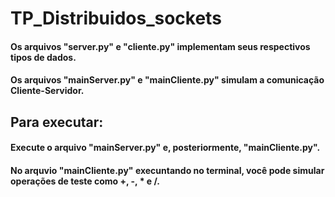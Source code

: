 # TP_Distribuidos_sockets

#### Os arquivos "server.py" e "cliente.py" implementam seus respectivos tipos de dados.
#### Os arquivos "mainServer.py" e "mainCliente.py" simulam a comunicação Cliente-Servidor.

## Para executar:
#### Execute o arquivo "mainServer.py" e, posteriormente, "mainCliente.py".
#### No arquvio "mainCliente.py" execuntando no terminal, você pode simular operações de teste como +, -, * e /.
